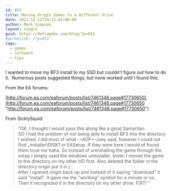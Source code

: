```yaml
---
id: 653
title: Moving Origin Games to a different drive
date: 2011-12-11T14:13:41+00:00
author: Mark Simpson
layout: single
guid: https://defragdev.com/blog/?p=653
#permalink: /?p=653
tags:
  - games
  - software
  - tips
---
```

I wanted to move my BF3 install to my SSD but couldn’t figure out how to do it.&#160; Numerous posts suggested things, but none worked until I found this:

From the EA forums:

[http://forum.ea.com/eaforum/posts/list/7461348.page#17730650](http://forum.ea.com/eaforum/posts/list/7461348.page#17730650 "http://forum.ea.com/eaforum/posts/list/7461348.page#17730650")

From SicklySquid:

> “OK. I thought I would pass this along like a good Samaritan.  
> SO I had the problem of not being able to install BF3 Into the directory I wished. I did most of what -=ADF=-Joey said, however I could not find _installer\DISK1 or EASetup. If they were here I would of found them trust me haha. So instead of uninstalling the game through the setup I simply used the windows uninstaller. (note: I moved the game to the directory on my other HD first. Also deleted the folder in the directory origin put it in.)  
> After I opened origin back up and instead of it saying "download" it said "install". It gave me the "working" symbol for a minute or so. Then it recognized it in the directory on my other drive. FIXT! “